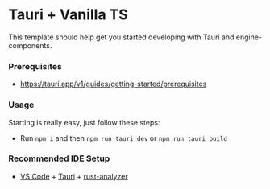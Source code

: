 # Tauri + Vanilla TS

This template should help get you started developing with Tauri and engine-components.


### Prerequisites

* https://tauri.app/v1/guides/getting-started/prerequisites

### Usage

Starting is really easy, just follow these steps:

* Run `npm i` and then `npm run tauri dev` or `npm run tauri build`

### Recommended IDE Setup

- [VS Code](https://code.visualstudio.com/) + [Tauri](https://marketplace.visualstudio.com/items?itemName=tauri-apps.tauri-vscode) + [rust-analyzer](https://marketplace.visualstudio.com/items?itemName=rust-lang.rust-analyzer)